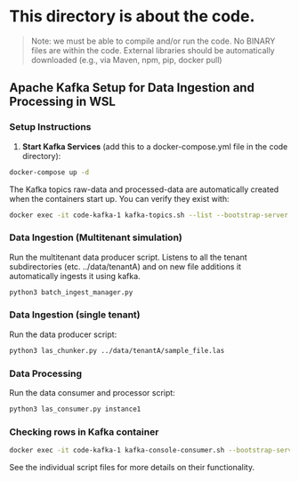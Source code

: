 # This directory is about the code.
>Note: we must be able to compile and/or run the code. No BINARY files are within the code. External libraries should be automatically downloaded (e.g., via Maven, npm, pip, docker pull)

## Apache Kafka Setup for Data Ingestion and Processing in WSL

### Setup Instructions

1. **Start Kafka Services** (add this to a docker-compose.yml file in the code directory):
```bash
docker-compose up -d
```

The Kafka topics raw-data and processed-data are automatically created when the containers start up. You can verify they exist with:
```bash
docker exec -it code-kafka-1 kafka-topics.sh --list --bootstrap-server localhost:9092
```

### Data Ingestion (Multitenant simulation)
Run the multitenant data producer script.
Listens to all the tenant subdirectories (etc. ../data/tenantA) and on new file additions it automatically ingests it using kafka.
```bash
python3 batch_ingest_manager.py
```

### Data Ingestion (single tenant)
Run the data producer script:
```bash
python3 las_chunker.py ../data/tenantA/sample_file.las
```

### Data Processing
Run the data consumer and processor script:
```bash
python3 las_consumer.py instance1
```
### Checking rows in Kafka container
```bash
docker exec -it code-kafka-1 kafka-console-consumer.sh --bootstrap-server localhost:9092 --topic raw-data --from-beginning
```

See the individual script files for more details on their functionality.
